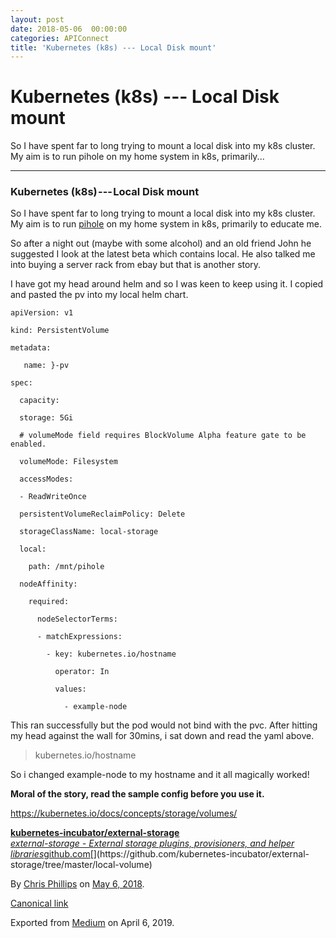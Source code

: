 ```yaml
---
layout: post
date: 2018-05-06  00:00:00
categories: APIConnect
title: 'Kubernetes (k8s) --- Local Disk mount'
---
```


Kubernetes (k8s) --- Local Disk mount
=====================================


So I have spent far to long trying to mount a local disk into my k8s
cluster. My aim is to run pihole on my home system in k8s, primarily...






------------------------------------------------------------------------




### Kubernetes (k8s) --- Local Disk mount

So I have spent far to long trying to mount a local disk into my k8s
cluster. My aim is to run [pihole](https://pi-hole.net/) on my home system in k8s, primarily to educate me.

So after a night out (maybe with some alcohol) and an old friend John he
suggested I look at the latest beta which contains local. He also talked
me into buying a server rack from ebay but that is another story.

I have got my head around helm and so I was keen to keep using it. I
copied and pasted the pv into my local helm chart.

```
apiVersion: v1
```

```
kind: PersistentVolume
```

```
metadata:
```

```
   name: }-pv
```

```
spec:
```

```
  capacity:
```

```
  storage: 5Gi
```

```
  # volumeMode field requires BlockVolume Alpha feature gate to be enabled.
```

```
  volumeMode: Filesystem
```

```
  accessModes:
```

```
  - ReadWriteOnce
```

```
  persistentVolumeReclaimPolicy: Delete
```

```
  storageClassName: local-storage
```

```
  local:
```

```
    path: /mnt/pihole
```

```
  nodeAffinity:
```

```
    required:
```

```
      nodeSelectorTerms:
```

```
      - matchExpressions:
```

```
        - key: kubernetes.io/hostname
```

```
          operator: In
```

```
          values:
```

```
            - example-node
```

This ran successfully but the pod would not bind with the pvc. After
hitting my head against the wall for 30mins, i sat down and read the
yaml above.

> kubernetes.io/hostname

So i changed example-node to my hostname and it all magically worked!

**Moral of the story, read the sample config before you use it.**

<https://kubernetes.io/docs/concepts/storage/volumes/>


[**kubernetes-incubator/external-storage**\
*external-storage - External storage plugins, provisioners, and helper
libraries*github.com](https://github.com/kubernetes-incubator/external-storage/tree/master/local-volume "https://github.com/kubernetes-incubator/external-storage/tree/master/local-volume")[](https://github.com/kubernetes-incubator/external-storage/tree/master/local-volume)






By [Chris Phillips](https://medium.com/@cminion) on
[May 6, 2018](https://medium.com/p/6731a385135).

[Canonical
link](https://medium.com/@cminion/kubernetes-k8s-local-disk-mount-6731a385135)

Exported from [Medium](https://medium.com) on April 6, 2019.
